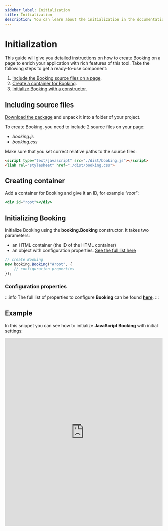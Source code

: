 ```yaml
---
sidebar_label: Initialization
title: Initialization
description: You can learn about the initialization in the documentation of the DHTMLX JavaScript Booking library. Browse developer guides and API reference, try out code examples and live demos, and download a free 30-day evaluation version of DHTMLX Booking.
---
```


# Initialization

This guide will give you detailed instructions on how to create Booking on a page to enrich your application with rich features of this tool. Take the following steps to get a ready-to-use component:

1. [Include the Booking source files on a page](#including-source-files).
2. [Create a container for Booking](#creating-container).
3. [Initialize Booking with a constructor](#initializing-booking).

## Including source files

[Download the package](https://dhtmlx.com/docs/products/dhtmlxBooking/) and unpack it into a folder of your project.

To create Booking, you need to include 2 source files on your page:

- *booking.js*
- *booking.css*

Make sure that you set correct relative paths to the source files:

~~~html title="index.html"
<script type="text/javascript" src="./dist/booking.js"></script>  
<link rel="stylesheet" href="./dist/booking.css">
~~~

## Creating container

Add a container for Booking and give it an ID, for example *"root"*:

~~~jsx title="index.html"
<div id="root"></div>
~~~

## Initializing Booking

Initialize Booking using the **booking.Booking** constructor. It takes two parameters:

- an HTML container (the ID of the HTML container)
- an object with configuration properties. [See the full list here](#configuration-properties)

~~~jsx title="index.html"
// create Booking
new booking.Booking("#root", {
    // configuration properties
});
~~~

### Configuration properties

:::info
The full list of properties to configure **Booking** can be found [**here**](api/overview/booking-properties-overview.md).
:::

## Example

In this snippet you can see how to initialize **JavaScript Booking** with initial settings:

<iframe src="https://snippet.dhtmlx.com/6it4ohez?mode=result" frameborder="0" class="snippet_iframe" width="100%" height="600"></iframe>
